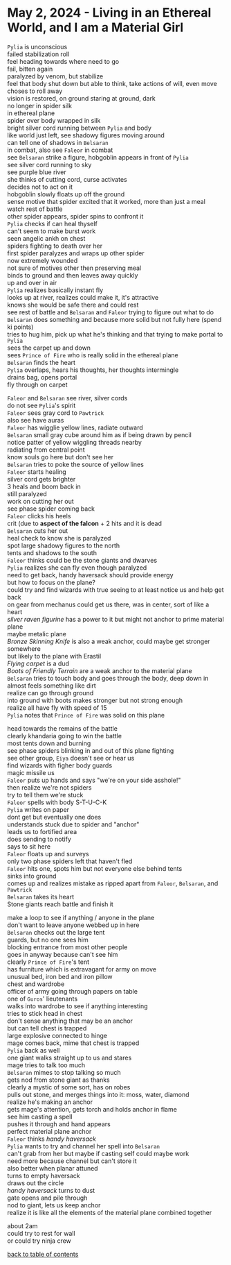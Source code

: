 # May 2, 2024 - Living in an Ethereal World, and I am a Material Girl

`Pylia` is unconscious  
failed stabilization roll  
feel heading towards where need to go  
fail, bitten again  
paralyzed by venom, but stabilize  
feel that body shut down but able to think, take actions of will, even move  
choses to roll away  
vision is restored, on ground staring at ground, dark  
no longer in spider silk  
in ethereal plane  
spider over body wrapped in silk  
bright silver cord running between `Pylia` and body  
like world just left, see shadowy figures moving around  
can tell one of shadows in `Belsaran`  
in combat, also see `Faleor` in combat  
see `Belsaran` strike a figure, hobgoblin appears in front of `Pylia`  
see silver cord running to sky  
see purple blue river  
she thinks of cutting cord, curse activates  
decides not to act on it  
hobgoblin slowly floats up off the ground  
sense motive that spider excited that it worked, more than just a meal  
watch rest of battle  
other spider appears, spider spins to confront it  
`Pylia` checks if can heal thyself  
can't seem to make burst work  
seen angelic ankh on chest  
spiders fighting to death over her  
first spider paralyzes and wraps up other spider  
now extremely wounded  
not sure of motives other then preserving meal  
binds to ground and then leaves away quickly  
up and over in air  
`Pylia` realizes basically instant fly  
looks up at river, realizes could make it, it's attractive  
knows she would be safe there and could rest  
see rest of battle and `Belsaran` and `Faleor` trying to figure out what to do  
`Belsaran` does something and because more solid but not fully here (spend ki points)  
tries to hug him, pick up what he's thinking and that trying to make portal to `Pylia`  
sees the carpet up and down  
sees `Prince of Fire` who is really solid in the ethereal plane  
`Belsaran` finds the heart  
`Pylia` overlaps, hears his thoughts, her thoughts intermingle  
drains bag, opens portal  
fly through on carpet  

`Faleor` and `Belsaran` see river, silver cords  
do not see `Pylia`'s spirit  
`Faleor` sees gray cord to `Pawtrick`  
also see have auras  
`Faleor` has wigglie yellow lines, radiate outward  
`Belsaran` small gray cube around him as if being drawn by pencil  
notice patter of yellow wiggling threads nearby  
radiating from central point  
know souls go here but don't see her  
`Belsaran` tries to poke the source of yellow lines  
`Faleor` starts healing  
silver cord gets brighter  
3 heals and boom back in  
still paralyzed  
work on cutting her out  
see phase spider coming back  
`Faleor` clicks his heels  
crit (due to **aspect of the falcon** + 2 hits and it is dead  
`Belsaran` cuts her out  
heal check to know she is paralyzed  
spot large shadowy figures to the north  
tents and shadows to the south  
`Faleor` thinks could be the stone giants and dwarves  
`Pylia` realizes she can fly even though paralyzed  
need to get back, handy haversack should provide energy  
but how to focus on the plane?  
could try and find wizards with true seeing to at least notice us and help get back  
on gear from mechanus could get us there, was in center, sort of like a heart  
_silver raven figurine_ has a power to it but might not anchor to prime material plane  
maybe metalic plane  
_Bronze Skinning Knife_ is also a weak anchor, could maybe get stronger somewhere  
but likely to the plane with Erastil  
_Flying carpet_ is a dud  
_Boots of Friendly Terrain_ are a weak anchor to the material plane  
`Belsaran` tries to touch body and goes through the body, deep down in  
almost feels something like dirt  
realize can go through ground  
into ground with boots makes stronger but not strong enough  
realize all have fly with speed of 15  
`Pylia` notes that `Prince of Fire` was solid on this plane  

head towards the remains of the battle  
clearly khandaria going to win the battle  
most tents down and burning  
see phase spiders blinking in and out of this plane fighting  
see other group, `Eiya` doesn't see or hear us  
find wizards with figher body guards  
magic missile us  
`Faleor` puts up hands and says "we're on your side asshole!"  
then realize we're not spiders  
try to tell them we're stuck  
`Faleor` spells with body S-T-U-C-K  
`Pylia` writes on paper  
dont get but eventually one does  
understands stuck due to spider and "anchor"  
leads us to fortified area  
does sending to notify  
says to sit here  
`Faleor` floats up and surveys  
only two phase spiders left that haven't fled  
`Faleor` hits one, spots him but not everyone else behind tents  
sinks into ground  
comes up and realizes mistake as ripped apart from `Faleor`, `Belsaran`, and `Pawtrick`  
`Belsaran` takes its heart  
Stone giants reach battle and finish it  

make a loop to see if anything / anyone in the plane  
don't want to leave anyone webbed up in here  
`Belsaran` checks out the large tent  
guards, but no one sees him  
blocking entrance from most other people  
goes in anyway because can't see him  
clearly `Prince of Fire`'s tent  
has furniture which is extravagant for army on move  
unusual bed, iron bed and iron pillow  
chest and wardrobe  
officer of army going through papers on table  
one of `Guros`' lieutenants  
walks into wardrobe to see if anything interesting  
tries to stick head in chest  
don't sense anything that may be an anchor  
but can tell chest is trapped  
large explosive connected to hinge  
mage comes back, mime that chest is trapped  
`Pylia` back as well  
one giant walks straight up to us and stares  
mage tries to talk too much  
`Belsaran` mimes to stop talking so much  
gets nod from stone giant as thanks  
clearly a mystic of some sort, has on robes  
pulls out stone, and merges things into it: moss, water, diamond  
realize he's making an anchor  
gets mage's attention, gets torch and holds anchor in flame  
see him casting a spell  
pushes it through and hand appears  
perfect material plane anchor  
`Faleor` thinks _handy haversack_  
`Pylia` wants to try and channel her spell into `Belsaran`  
can't grab from her but maybe if casting self could maybe work  
need more because channel but can't store it  
also better when planar attuned  
turns to empty haversack  
draws out the circle  
_handy haversack_ turns to dust  
gate opens and pile through  
nod to giant, lets us keep anchor  
realize it is like all the elements of the material plane combined together  

about 2am  
could try to rest for wall  
or could try ninja crew  


[back to table of contents](/sessions/README.md)
